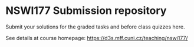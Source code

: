 # NSWI177 Submission repository

Submit your solutions for the graded tasks and before class quizzes here.

See details at course homepage: <https://d3s.mff.cuni.cz/teaching/nswi177/>
